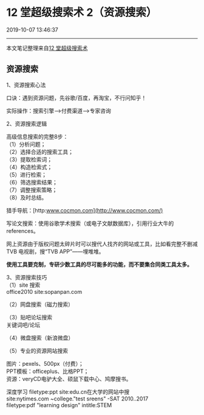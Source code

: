 # 12 堂超级搜索术 2（资源搜索）

2019-10-07 13:46:37

---

本文笔记整理来自[12 堂超级搜索术](https://www.jianshu.com/p/293d91ab0829)

## 资源搜索

1、资源搜索心法  

口诀：遇到资源问题，先谷歌/百度，再淘宝，不行问知乎！

实际操作：搜索引擎-->付费渠道-->专家咨询

2、资源搜索逻辑

高级信息搜索的完整8步：  
（1）分析问题；  
（2）选择合适的搜索工具；  
（3）提取检索词；  
（4）构造检索式；  
（5）进行检索；  
（6）筛选搜索结果；  
（7）调整搜索策略；  
（8）及时总结。  

猎手导航：[http:www.cocmon.com](http://www.cocmon.com/)  

写论文搜索：使用谷歌学术搜索（或电子文献数据库），引用行业大牛的 references。  

网上资源由于版权问题太碎片时可以搜代人找齐的网站或工具，比如看完整不删减 TVB 电视剧，搜“TVB APP”——埋堆堆。  

**使用工具要克制，专研少数工具的尽可能多的功能，而不要集合同类工具太多。**

3、资源搜索技巧  
（1）site 搜索  
office2010 site:sopanpan.com

（2）网盘搜索（磁力搜索）  

（3）贴吧论坛搜索  
关键词吧/论坛  

（4）微盘搜索（新浪微盘）
  
（5）专业的资源网站搜索  

图片：pexels、500px（付费）；  
PPT模板：officeplus、比格PPT；  
资源：veryCD电驴大全、硕鼠下载中心、鸠摩搜书。

深度学习 filetype:ppt site:edu.cn在大学的网站中搜  
site:nytimes.com ~college."test sreens" -SAT 2010..2017  
filetype:pdf "learning design" intitle:STEM
